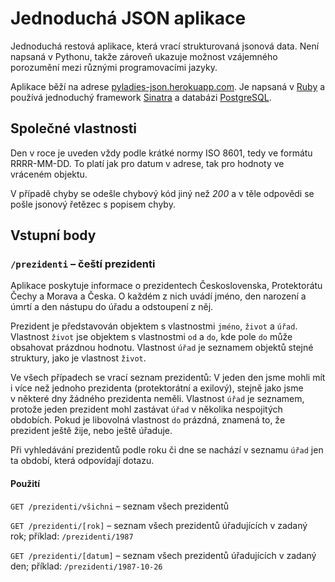 # Jednoduchá JSON aplikace

Jednoduchá restová aplikace, která vrací strukturovaná jsonová data. Není
napsaná v Pythonu, takže zároveň ukazuje možnost vzájemného porozumění mezi
různými programovacími jazyky.

Aplikace běží na adrese
[pyladies-json.herokuapp.com](http://pyladies-json.herokuapp.com/). Je napsaná
v [Ruby](http://www.ruby-lang.org/) a používá jednoduchý framework
[Sinatra](http://www.sinatrarb.com/) a databázi
[PostgreSQL](http://www.postgresql.org/).

## Společné vlastnosti

Den v roce je uveden vždy podle krátké normy ISO 8601, tedy ve formátu
RRRR-MM-DD. To platí jak pro datum v adrese, tak pro hodnoty ve vráceném
objektu.

V případě chyby se odešle chybový kód jiný než _200_ a v těle odpovědi se pošle
jsonový řetězec s popisem chyby.

## Vstupní body

### `/prezidenti` – čeští prezidenti

Aplikace poskytuje informace o prezidentech Československa, Protektorátu Čechy a
Morava a Česka. O každém z nich uvádí jméno, den narození a úmrtí a den nástupu
do úřadu a odstoupení z něj.

Prezident je představován objektem s vlastnostmi `jméno`, `život` a `úřad`.
Vlastnost `život` jse objektem s vlastnostmi `od` a `do`, kde pole
`do` může obsahovat prázdnou hodnotu. Vlastnost `úřad` je seznamem objektů
stejné struktury, jako je vlastnost `život`.

Ve všech případech se vrací seznam prezidentů: V jeden den jsme mohli mít i více
než jednoho prezidenta (protektorátní a exilový), stejně jako jsme v některé dny
žádného prezidenta neměli. Vlastnost `úřad` je seznamem, protože jeden prezident
mohl zastávat `úřad` v několika nespojitých obdobích. Pokud je libovolná
vlastnost `do` prázdná, znamená to, že prezident ještě žije, nebo ještě úřaduje.

Při vyhledávání prezidentů podle roku či dne se nachází v seznamu `úřad` jen ta
období, která odpovídají dotazu.

#### Použití

`GET /prezidenti/všichni` – seznam všech prezidentů

`GET /prezidenti/[rok]` – seznam všech prezidentů úřadujících v zadaný rok;
příklad: `/prezidenti/1987`

`GET /prezidenti/[datum]` – seznam všech prezidentů úřadujících v zadaný den;
příklad: `/prezidenti/1987-10-26`
